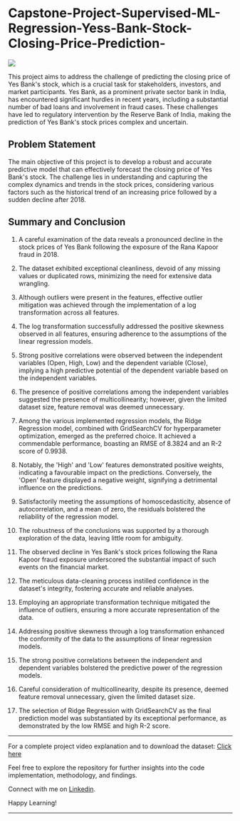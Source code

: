 # Capstone-Project-Supervised-ML-Regression-Yess-Bank-Stock-Closing-Price-Prediction-

![](![image](https://github.com/Rudraashish7/Capstone-Project-SupervisedML-Regression-Yes-Bank-Stock-Closing-Price-Prediction/assets/129821291/fa653768-2a91-4858-920e-57dc2161c6f1))

This project aims to address the challenge of predicting the closing price of Yes Bank's stock, which is a crucial task for stakeholders, investors, and market participants. Yes Bank, as a prominent private sector bank in India, has encountered significant hurdles in recent years, including a substantial number of bad loans and involvement in fraud cases. These challenges have led to regulatory intervention by the Reserve Bank of India, making the prediction of Yes Bank's stock prices complex and uncertain.

## Problem Statement
The main objective of this project is to develop a robust and accurate predictive model that can effectively forecast the closing price of Yes Bank's stock. The challenge lies in understanding and capturing the complex dynamics and trends in the stock prices, considering various factors such as the historical trend of an increasing price followed by a sudden decline after 2018.

## Summary and Conclusion
1. A careful examination of the data reveals a pronounced decline in the stock prices of Yes Bank following the exposure of the Rana Kapoor fraud in 2018.

2. The dataset exhibited exceptional cleanliness, devoid of any missing values or duplicated rows, minimizing the need for extensive data wrangling.

3. Although outliers were present in the features, effective outlier mitigation was achieved through the implementation of a log transformation across all features.

4. The log transformation successfully addressed the positive skewness observed in all features, ensuring adherence to the assumptions of the linear regression models.

5. Strong positive correlations were observed between the independent variables (Open, High, Low) and the dependent variable (Close), implying a high predictive potential of the dependent variable based on the independent variables.

6. The presence of positive correlations among the independent variables suggested the presence of multicollinearity; however, given the limited dataset size, feature removal was deemed unnecessary.

7. Among the various implemented regression models, the Ridge Regression model, combined with GridSearchCV for hyperparameter optimization, emerged as the preferred choice. It achieved a commendable performance, boasting an RMSE of 8.3824 and an R-2 score of 0.9938.

8. Notably, the 'High' and 'Low' features demonstrated positive weights, indicating a favourable impact on the predictions. Conversely, the 'Open' feature displayed a negative weight, signifying a detrimental influence on the predictions.

9. Satisfactorily meeting the assumptions of homoscedasticity, absence of autocorrelation, and a mean of zero, the residuals bolstered the reliability of the regression model.

10. The robustness of the conclusions was supported by a thorough exploration of the data, leaving little room for ambiguity.

11. The observed decline in Yes Bank's stock prices following the Rana Kapoor fraud exposure underscored the substantial impact of such events on the financial market.

12. The meticulous data-cleaning process instilled confidence in the dataset's integrity, fostering accurate and reliable analyses.

13. Employing an appropriate transformation technique mitigated the influence of outliers, ensuring a more accurate representation of the data.

14. Addressing positive skewness through a log transformation enhanced the conformity of the data to the assumptions of linear regression models.

15. The strong positive correlations between the independent and dependent variables bolstered the predictive power of the regression models.

16. Careful consideration of multicollinearity, despite its presence, deemed feature removal unnecessary, given the limited dataset size.

17. The selection of Ridge Regression with GridSearchCV as the final prediction model was substantiated by its exceptional performance, as demonstrated by the low RMSE and high R-2 score.
**************************************************************************************************************************************************
For a complete project video explanation and to download the dataset: [Click here](https://drive.google.com/drive/folders/1rhMrhCXsIxd3veJvPRtw46Ec_rmL7-9v?usp=sharing)

Feel free to explore the repository for further insights into the code implementation, methodology, and findings.

Connect with me on [Linkedin](https://www.linkedin.com/in/rudraashish-sengupta-5ab66575/).

Happy Learning!
**************************************************************************************************************************************************
